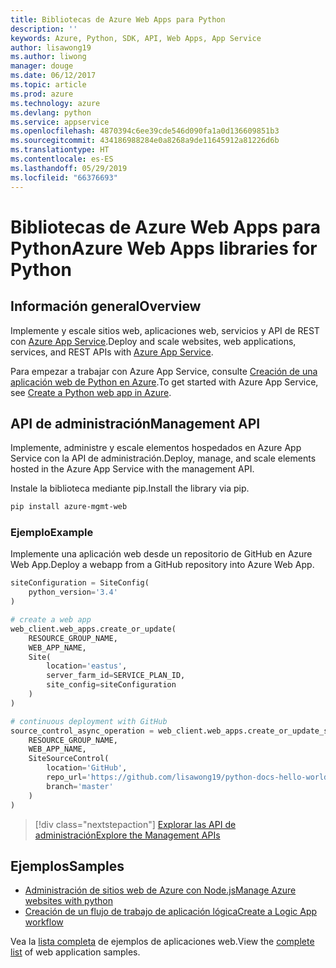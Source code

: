 ```yaml
---
title: Bibliotecas de Azure Web Apps para Python
description: ''
keywords: Azure, Python, SDK, API, Web Apps, App Service
author: lisawong19
ms.author: liwong
manager: douge
ms.date: 06/12/2017
ms.topic: article
ms.prod: azure
ms.technology: azure
ms.devlang: python
ms.service: appservice
ms.openlocfilehash: 4870394c6ee39cde546d090fa1a0d136609851b3
ms.sourcegitcommit: 434186988284e0a8268a9de11645912a81226d6b
ms.translationtype: HT
ms.contentlocale: es-ES
ms.lasthandoff: 05/29/2019
ms.locfileid: "66376693"
---
```

# <a name="azure-web-apps-libraries-for-python"></a><span data-ttu-id="e3a4e-103">Bibliotecas de Azure Web Apps para Python</span><span class="sxs-lookup"><span data-stu-id="e3a4e-103">Azure Web Apps libraries for Python</span></span>

## <a name="overview"></a><span data-ttu-id="e3a4e-104">Información general</span><span class="sxs-lookup"><span data-stu-id="e3a4e-104">Overview</span></span>

<span data-ttu-id="e3a4e-105">Implemente y escale sitios web, aplicaciones web, servicios y API de REST con [Azure App Service](/azure/app-service).</span><span class="sxs-lookup"><span data-stu-id="e3a4e-105">Deploy and scale websites, web applications, services, and REST APIs with [Azure App Service](/azure/app-service).</span></span>

<span data-ttu-id="e3a4e-106">Para empezar a trabajar con Azure App Service, consulte [Creación de una aplicación web de Python en Azure](/azure/app-service-web/app-service-web-get-started-python).</span><span class="sxs-lookup"><span data-stu-id="e3a4e-106">To get started with Azure App Service, see [Create a Python web app in Azure](/azure/app-service-web/app-service-web-get-started-python).</span></span>

## <a name="management-api"></a><span data-ttu-id="e3a4e-107">API de administración</span><span class="sxs-lookup"><span data-stu-id="e3a4e-107">Management API</span></span>

<span data-ttu-id="e3a4e-108">Implemente, administre y escale elementos hospedados en Azure App Service con la API de administración.</span><span class="sxs-lookup"><span data-stu-id="e3a4e-108">Deploy, manage, and scale elements hosted in the Azure App Service with the management API.</span></span>

<span data-ttu-id="e3a4e-109">Instale la biblioteca mediante pip.</span><span class="sxs-lookup"><span data-stu-id="e3a4e-109">Install the library via pip.</span></span>

```bash
pip install azure-mgmt-web
```

### <a name="example"></a><span data-ttu-id="e3a4e-110">Ejemplo</span><span class="sxs-lookup"><span data-stu-id="e3a4e-110">Example</span></span>

<span data-ttu-id="e3a4e-111">Implemente una aplicación web desde un repositorio de GitHub en Azure Web App.</span><span class="sxs-lookup"><span data-stu-id="e3a4e-111">Deploy a webapp from a GitHub repository into Azure Web App.</span></span>

```python
siteConfiguration = SiteConfig(
    python_version='3.4'
)

# create a web app
web_client.web_apps.create_or_update(
    RESOURCE_GROUP_NAME,
    WEB_APP_NAME,
    Site(
        location='eastus',
        server_farm_id=SERVICE_PLAN_ID,
        site_config=siteConfiguration
    )
)

# continuous deployment with GitHub
source_control_async_operation = web_client.web_apps.create_or_update_source_control(
    RESOURCE_GROUP_NAME,
    WEB_APP_NAME,
    SiteSourceControl(
        location='GitHub',
        repo_url='https://github.com/lisawong19/python-docs-hello-world',
        branch='master'
    )
)
```

> [!div class="nextstepaction"]
> [<span data-ttu-id="e3a4e-112">Explorar las API de administración</span><span class="sxs-lookup"><span data-stu-id="e3a4e-112">Explore the Management APIs</span></span>](/python/api/overview/azure/webapps/management)

## <a name="samples"></a><span data-ttu-id="e3a4e-113">Ejemplos</span><span class="sxs-lookup"><span data-stu-id="e3a4e-113">Samples</span></span>

* <span data-ttu-id="e3a4e-114">[Administración de sitios web de Azure con Node.js][1]</span><span class="sxs-lookup"><span data-stu-id="e3a4e-114">[Manage Azure websites with python][1]</span></span>
* <span data-ttu-id="e3a4e-115">[Creación de un flujo de trabajo de aplicación lógica][2]</span><span class="sxs-lookup"><span data-stu-id="e3a4e-115">[Create a Logic App workflow][2]</span></span>

<span data-ttu-id="e3a4e-116">Vea la [lista completa](https://azure.microsoft.com/resources/samples/?platform=python&term=web-app) de ejemplos de aplicaciones web.</span><span class="sxs-lookup"><span data-stu-id="e3a4e-116">View the [complete list](https://azure.microsoft.com/resources/samples/?platform=python&term=web-app) of web application samples.</span></span>

[1]: https://azure.microsoft.com/resources/samples/app-service-web-python-manage
[2]: ../docs-ref-conceptual/python-sdk-azure-samples-logic-app-workflow.md
